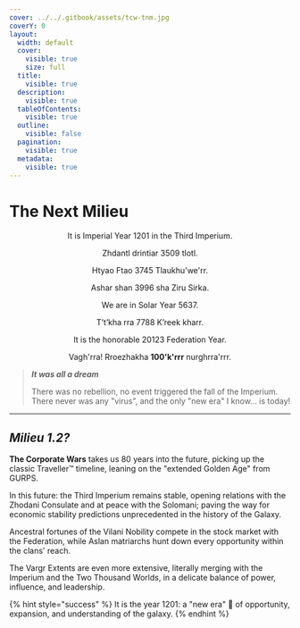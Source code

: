 ```yaml
---
cover: ../../.gitbook/assets/tcw-tnm.jpg
coverY: 0
layout:
  width: default
  cover:
    visible: true
    size: full
  title:
    visible: true
  description:
    visible: true
  tableOfContents:
    visible: true
  outline:
    visible: false
  pagination:
    visible: true
  metadata:
    visible: true
---
```


# The Next Milieu

<p align="center">It is Imperial Year 1201 in the Third Imperium.</p>

<p align="center">Zhdantl drintiar 3509 tlotl.</p>

<p align="center">Htyao Ftao 3745 Tlaukhu'we'rr.</p>

<p align="center">Ashar shan 3996 sha Ziru Sirka.</p>

<p align="center">We are in Solar Year 5637.</p>

<p align="center">T’t’kha rra 7788 K’reek kharr.</p>

<p align="center">It is the honorable 20123 Federation Year.</p>

<p align="center">Vagh'rra! Rroezhakha <strong>100'k'rrr</strong> nurghrra'rrr.</p>

> _**It was all a dream**_
>
> There was no rebellion, no event triggered the fall of the Imperium. There never was any "virus", and the only "new era" I know... is today!

***

## _Milieu 1.2?_

**The Corporate Wars** takes us 80 years into the future, picking up the classic Traveller™ timeline, leaning on the "extended Golden Age" from GURPS.

In this future: the Third Imperium remains stable, opening relations with the Zhodani Consulate and at peace with the Solomani; paving the way for economic stability predictions unprecedented in the history of the Galaxy.

Ancestral fortunes of the Vilani Nobility compete in the stock market with the Federation, while Aslan matriarchs hunt down every opportunity within the clans' reach.

The Vargr Extents are even more extensive, literally merging with the Imperium and the Two Thousand Worlds, in a delicate balance of power, influence, and leadership.

{% hint style="success" %}
It is the year 1201: a "new era" :tada: of opportunity, expansion, and understanding of the galaxy.
{% endhint %}
